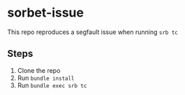 # sorbet-issue

This repo reproduces a segfault issue when running `srb tc`

## Steps

1. Clone the repo
2. Run `bundle install`
3. Run `bundle exec srb tc`
